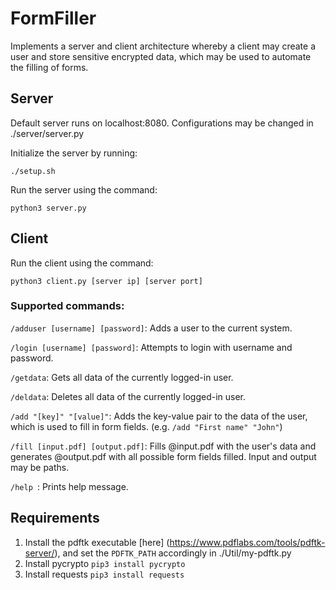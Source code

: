 # FormFiller
Implements a server and client architecture whereby a client may create a user and store sensitive encrypted data, which may be used to automate the filling of forms. 

## Server 
Default server runs on localhost:8080. Configurations may be changed in ./server/server.py

Initialize the server by running:

```./setup.sh```

Run the server using the command: 

```python3 server.py```


## Client 

Run the client using the command:

```python3 client.py [server ip] [server port]```

### Supported commands: 

`/adduser [username] [password]`:		Adds a user to the current system. <br />

`/login [username] [password]`:      	Attempts to login with username and password. <br />

`/getdata`:                           	Gets all data of the currently logged-in user.<br />

`/deldata`:                          	Deletes all data of the currently logged-in user.<br />

`/add "[key]" "[value]"`:     	        Adds the key-value pair to the data of the user, which is used to fill in form fields. (e.g. `/add "First name" "John"`)<br />

`/fill [input.pdf] [output.pdf]`:		Fills @input.pdf with the user's data and generates @output.pdf with all possible form fields filled. Input and output may be paths.<br />

`/help `:                             	Prints help message. <br />


## Requirements

1. Install the pdftk executable [here] (https://www.pdflabs.com/tools/pdftk-server/), and set the `PDFTK_PATH` accordingly in ./Util/my-pdftk.py
2. Install pycrypto 
```pip3 install pycrypto ```
3. Install requests 
```pip3 install requests```
